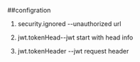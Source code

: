 ##configration

1. security.ignored --unauthorized url
    
2. jwt.tokenHead--jwt start with head info
3. jwt.tokenHeader --jwt request header